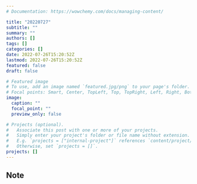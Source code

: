 ```yaml
---
# Documentation: https://wowchemy.com/docs/managing-content/

title: "20220727"
subtitle: ""
summary: ""
authors: []
tags: []
categories: []
date: 2022-07-26T15:20:52Z
lastmod: 2022-07-26T15:20:52Z
featured: false
draft: false

# Featured image
# To use, add an image named `featured.jpg/png` to your page's folder.
# Focal points: Smart, Center, TopLeft, Top, TopRight, Left, Right, BottomLeft, Bottom, BottomRight.
image:
  caption: ""
  focal_point: ""
  preview_only: false

# Projects (optional).
#   Associate this post with one or more of your projects.
#   Simply enter your project's folder or file name without extension.
#   E.g. `projects = ["internal-project"]` references `content/project/deep-learning/index.md`.
#   Otherwise, set `projects = []`.
projects: []
---
```


## Note

